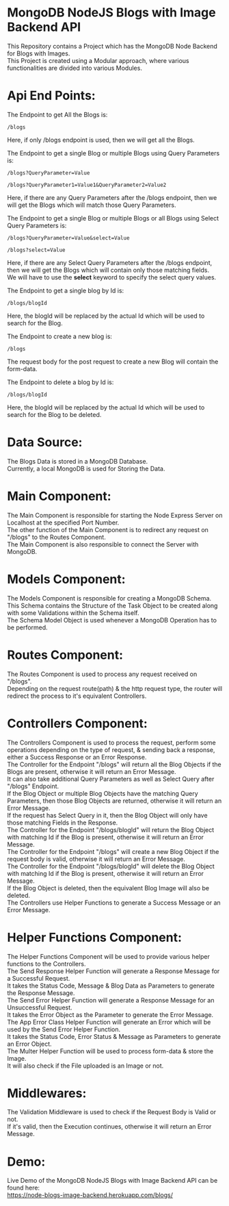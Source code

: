 # MongoDB NodeJS Blogs with Image Backend API

This Repository contains a Project which has the MongoDB Node Backend for Blogs with Images.\
This Project is created using a Modular approach, where various functionalities are divided into various Modules.

# Api End Points:

The Endpoint to get All the Blogs is:

    /blogs

Here, if only /blogs endpoint is used, then we will get all the Blogs.

The Endpoint to get a single Blog or multiple Blogs using Query Parameters is:

    /blogs?QueryParameter=Value

    /blogs?QueryParameter1=Value1&QueryParameter2=Value2

Here, if there are any Query Parameters after the /blogs endpoint, then we will get the Blogs which will match those Query Parameters.

The Endpoint to get a single Blog or multiple Blogs or all Blogs using Select Query Parameters is:

    /blogs?QueryParameter=Value&select=Value

    /blogs?select=Value

Here, if there are any Select Query Parameters after the /blogs endpoint, then we will get the Blogs which will contain only those matching fields.\
We will have to use the **select** keyword to specify the select query values.

The Endpoint to get a single blog by Id is:

    /blogs/blogId

Here, the blogId will be replaced by the actual Id which will be used to search for the Blog.

The Endpoint to create a new blog is:

    /blogs

The request body for the post request to create a new Blog will contain the form-data.

The Endpoint to delete a blog by Id is:

    /blogs/blogId

Here, the blogId will be replaced by the actual Id which will be used to search for the Blog to be deleted.

# Data Source:

The Blogs Data is stored in a MongoDB Database.\
Currently, a local MongoDB is used for Storing the Data.

# Main Component:

The Main Component is responsible for starting the Node Express Server on Localhost at the specified Port Number.\
The other function of the Main Component is to redirect any request on "/blogs" to the Routes Component.\
The Main Component is also responsible to connect the Server with MongoDB.

# Models Component:

The Models Component is responsible for creating a MongoDB Schema.\
This Schema contains the Structure of the Task Object to be created along with some Validations within the Schema itself.\
The Schema Model Object is used whenever a MongoDB Operation has to be performed.

# Routes Component:

The Routes Component is used to process any request received on "/blogs".\
Depending on the request route(path) & the http request type, the router will redirect the process to it's equivalent Controllers.

# Controllers Component:

The Controllers Component is used to process the request, perform some operations depending on the type of request, & sending back a response, either a Success Response or an Error Response.\
The Controller for the Endpoint "/blogs" will return all the Blog Objects if the Blogs are present, otherwise it will return an Error Message.\
It can also take additional Query Parameters as well as Select Query after "/blogs" Endpoint.\
If the Blog Object or multiple Blog Objects have the matching Query Parameters, then those Blog Objects are returned, otherwise it will return an Error Message.\
If the request has Select Query in it, then the Blog Object will only have those matching Fields in the Response.\
The Controller for the Endpoint "/blogs/blogId" will return the Blog Object with matching Id if the Blog is present, otherwise it will return an Error Message.\
The Controller for the Endpoint "/blogs" will create a new Blog Object if the request body is valid, otherwise it will return an Error Message.\
The Controller for the Endpoint "/blogs/blogId" will delete the Blog Object with matching Id if the Blog is present, otherwise it will return an Error Message.\
If the Blog Object is deleted, then the equivalent Blog Image will also be deleted.\
The Controllers use Helper Functions to generate a Success Message or an Error Message.

# Helper Functions Component:

The Helper Functions Component will be used to provide various helper functions to the Controllers.\
The Send Response Helper Function will generate a Response Message for a Successful Request.\
It takes the Status Code, Message & Blog Data as Parameters to generate the Response Message.\
The Send Error Helper Function will generate a Response Message for an Unsuccessful Request.\
It takes the Error Object as the Parameter to generate the Error Message.\
The App Error Class Helper Function will generate an Error which will be used by the Send Error Helper Function.\
It takes the Status Code, Error Status & Message as Parameters to generate an Error Object.\
The Multer Helper Function will be used to process form-data & store the Image.\
It will also check if the File uploaded is an Image or not.

# Middlewares:

The Validation Middleware is used to check if the Request Body is Valid or not.\
If it's valid, then the Execution continues, otherwise it will return an Error Message.

# Demo:

Live Demo of the MongoDB NodeJS Blogs with Image Backend API can be found here:\
https://node-blogs-image-backend.herokuapp.com/blogs/
